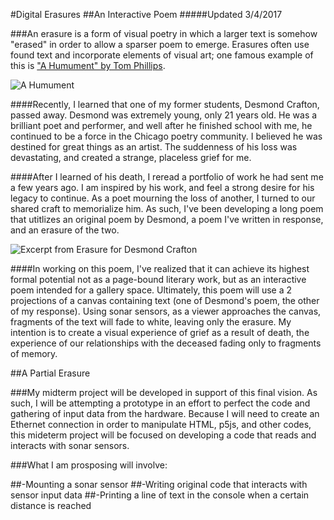 #Digital Erasures
##An Interactive Poem
#####Updated 3/4/2017

###An erasure is a form of visual poetry in which a larger text is somehow "erased" in order to allow a sparser poem to emerge. Erasures often use found text and incorporate elements of visual art; one famous example of this is ["A Humument" by Tom Phillips](http://www.tomphillips.co.uk/humument). 

![A Humument](hum.jpg)

####Recently, I learned that one of my former students, Desmond Crafton, passed away. Desmond was extremely young, only 21 years old. He was a brilliant poet and performer, and well after he finished school with me, he continued to be a force in the Chicago poetry community. I believed he was destined for great things as an artist. The suddenness of his loss was devastating, and created a strange, placeless grief for me. 

####After I learned of his death, I reread a portfolio of work he had sent me a few years ago. I am inspired by his work, and feel a strong desire for his legacy to continue. As a poet mourning the loss of another, I turned to our shared craft to memorialize him. As such, I've been developing a long poem that utitlizes an original poem by Desmond, a poem I've written in response, and an erasure of the two. 

![Excerpt from Erasure for Desmond Crafton](des.PNG)

####In working on this poem, I've realized that it can achieve its highest formal potential not as a page-bound literary work, but as an interactive poem intended for a gallery space. Ultimately, this poem will use a 2 projections of a canvas containing text (one of Desmond's poem, the other of my response). Using sonar sensors, as a viewer approaches the canvas, fragments of the text will fade to white, leaving only the erasure. My intention is to create a visual experience of grief as a result of death, the experience of our relationships with the deceased fading only to fragments of memory. 


##A Partial Erasure 

###My midterm project will be developed in support of this final vision. As such, I will be attempting a prototype in an effort to perfect the code and gathering of input data from the hardware. Because I will need to create an Ethernet connection in order to manipulate HTML, p5js, and other codes, this mideterm project will be focused on developing a code that reads and interacts with sonar sensors.

###What I am prosposing will involve:

##-Mounting a sonar sensor
##-Writing original code that interacts with sensor input data 
##-Printing a line of text in the console when a certain distance is reached